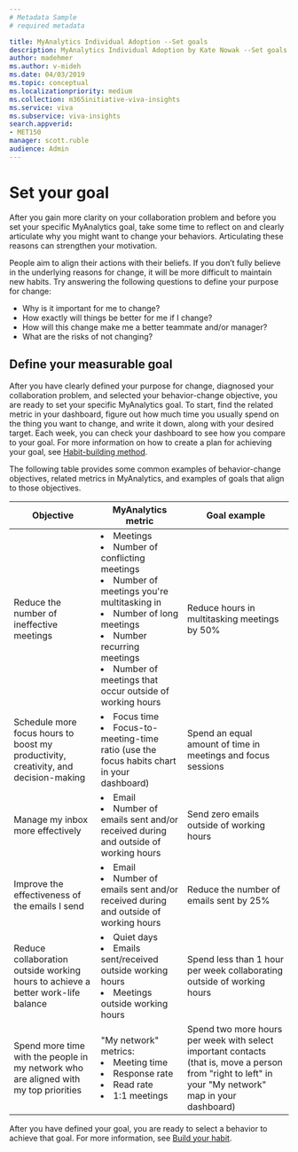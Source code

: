 ```yaml
---
# Metadata Sample
# required metadata

title: MyAnalytics Individual Adoption --Set goals
description: MyAnalytics Individual Adoption by Kate Nowak --Set goals section
author: madehmer
ms.author: v-mideh
ms.date: 04/03/2019
ms.topic: conceptual
ms.localizationpriority: medium 
ms.collection: m365initiative-viva-insights 
ms.service: viva 
ms.subservice: viva-insights 
search.appverid: 
- MET150 
manager: scott.ruble
audience: Admin
---
```


# Set your goal

After you gain more clarity on your collaboration problem and before you set your specific MyAnalytics goal, take some time to reflect on and clearly articulate why you might want to change your behaviors. Articulating these reasons can strengthen your motivation. 

People aim to align their actions with their beliefs. If you don’t fully believe in the underlying reasons for change, it will be more difficult to maintain new habits. Try answering the following questions to define your purpose for change:

* Why is it important for me to change?
* How exactly will things be better for me if I change?
* How will this change make me a better teammate and/or manager?
* What are the risks of not changing?

## Define your measurable goal 

After you have clearly defined your purpose for change, diagnosed your collaboration problem, and selected your behavior-change objective, you are ready to set your specific MyAnalytics goal. To start, find the related metric in your dashboard, figure out how much time you usually spend on the thing you want to change, and write it down, along with your desired target. Each week, you can check your dashboard to see how you compare to your goal. For more information on how to create a plan for achieving your goal, see [Habit-building method](adopt-habit-building.md). 

<!--
DELETED 9/19/2018 PER KATE: 
MyAnalytics encourages you to set goals directly in your dashboard, which will allow you to keep track of your progress week over week:
<img src="../../../Images/MyA/use/Adopt-indiv-6.PNG" alt="Edit your goals on the MyAnalytics dashboard">
  
You can also set your own goal using other MyAnalytics metrics. To start, find the related metric in your dashboard, figure out how much time you usually spend on the thing you want to change, and write it down, along with your desired target. Each week, you can check your dashboard to see how you compare to your goal. For more information on how to create a plan for achieving your goal, see [Habit-building method](adopt-habit-building.md). 
-->

The following table provides some common examples of behavior-change objectives, related metrics in MyAnalytics, and examples of goals that align to those objectives.  

| Objective	| MyAnalytics metric  |	Goal example |
| ------	| -----  |	----- |
| Reduce the number of ineffective meetings |	<li>Meetings <li>Number of conflicting meetings<li>Number of meetings you're multitasking in<li>Number of long meetings<li>Number recurring meetings<li>Number of meetings that occur outside of working hours| Reduce hours in multitasking meetings by 50% |
| Schedule more focus hours to boost my productivity, creativity, and decision-making | <li>Focus time<li>Focus-to-meeting-time ratio (use the focus habits chart in your dashboard) |	Spend an equal amount of time in meetings and focus sessions |
Manage my inbox more effectively | <li>Email <li>Number of emails sent and/or received during and outside of working hours<!--<li>Hours writing emails<li>Hours sending email--> | Send zero emails outside of working hours |
Improve the effectiveness of the emails I send | <li>Email<li>Number of emails sent and/or received during and outside of working hours<!--<li>Hours writing emails<li>Hours sending emails--> | Reduce the number of emails sent by 25% |
Reduce collaboration outside working hours to achieve a better work-life balance | <li>Quiet days<li>Emails sent/received outside working hours<li>Meetings outside working hours| Spend less than 1 hour per week collaborating outside of working hours | 
Spend more time with the people in my network who are aligned with my top priorities | "My network" metrics:<li>Meeting time <li>Response rate<li>Read rate<li>1:1 meetings | Spend two more hours per week with select important contacts (that is, move a person from "right to left" in your "My network" map in your dashboard) | 

After you have defined your goal, you are ready to select a behavior to achieve that goal. For more information, see [Build your habit](Indiv-adopt-develop-habits.md).
